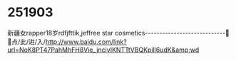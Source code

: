 # 251903
新疆女rapper18岁rdfjfttik,jeffree star cosmetics----------------------------🦨🦨点/此/进/入/http://www.baidu.com/link?url=NoK8PT47PahMhFH8Vie_jnciyIKNTTtVBQKpill6udK&amp;wd
